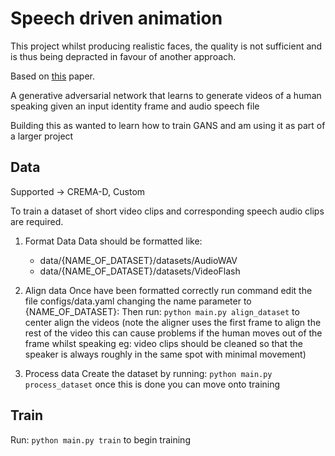 # Speech driven animation
This project whilst producing realistic faces, the quality is not sufficient and is thus being depracted in favour of another approach.

Based on [this](https://arxiv.org/pdf/1805.09313.pdf) paper.

A generative adversarial network that learns to generate videos of a human speaking
given an input identity frame and audio speech file

Building this as wanted to learn how to train GANS and am using it as part of a larger project



## Data
Supported -> CREMA-D, Custom

To train a dataset of short video clips and corresponding speech audio clips are required.
1. Format Data
Data should be formatted like:
    - data/{NAME_OF_DATASET}/datasets/AudioWAV
    - data/{NAME_OF_DATASET}/datasets/VideoFlash

2. Align data
Once have been formatted correctly run command edit the file configs/data.yaml changing the name parameter to {NAME_OF_DATASET}:
Then run: `python main.py align_dataset` to center align the videos (note the aligner uses the first frame to align the rest of the video this can cause problems if the human moves out of the frame whilst speaking eg: video clips should be cleaned so that the speaker is always roughly in the same spot with minimal movement)

3. Process data
Create the dataset by running: `python main.py process_dataset` once this is done you can move onto training


## Train
Run: `python main.py train` to begin training


